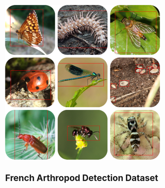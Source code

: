 <img src="https://github.com/edgaremy/arthropod-detection-dataset/blob/main/resources/dataset_thumbnail.png?raw=true" width="500">

# French Arthropod Detection Dataset

